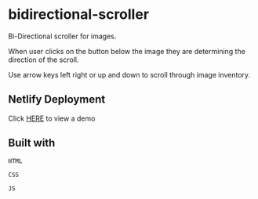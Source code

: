 # bidirectional-scroller

Bi-Directional scroller for images.

When user clicks on the button below the image they are determining the direction of the scroll.

Use arrow keys left right or up and down to scroll through image inventory.

## Netlify Deployment

Click [HERE](https://sharp-johnson-51d836.netlify.com/) to view a demo

## Built with

`HTML`

`CSS`

`JS`
